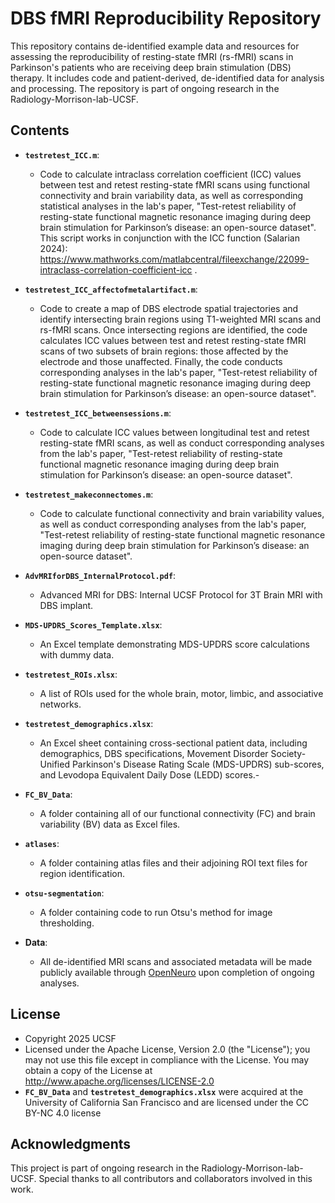 # DBS fMRI Reproducibility Repository

This repository contains de-identified example data and resources for assessing the reproducibility of resting-state fMRI (rs-fMRI) scans in Parkinson's patients who are receiving deep brain stimulation (DBS) therapy. It includes code and patient-derived, de-identified data for analysis and processing. The repository is part of ongoing research in the Radiology-Morrison-lab-UCSF.

## Contents 

- **`testretest_ICC.m`**:
   - Code to calculate intraclass correlation coefficient (ICC) values between test and retest resting-state fMRI scans using functional connectivity and brain variability data, as well as corresponding statistical analyses in the lab's paper, "Test-retest reliability of resting-state functional magnetic resonance imaging during deep brain stimulation for Parkinson’s disease: an open-source dataset". This script works in conjunction with the ICC function (Salarian 2024): https://www.mathworks.com/matlabcentral/fileexchange/22099-intraclass-correlation-coefficient-icc .
- **`testretest_ICC_affectofmetalartifact.m`**:
   - Code to create a map of DBS electrode spatial trajectories and identify intersecting brain regions using T1-weighted MRI scans and rs-fMRI scans. Once intersecting regions are identified, the code calculates ICC values between test and retest resting-state fMRI scans of two subsets of brain regions: those affected by the electrode and those unaffected. Finally, the code conducts corresponding analyses in the lab's paper, "Test-retest reliability of resting-state functional magnetic resonance imaging during deep brain stimulation for Parkinson’s disease: an open-source dataset". 
- **`testretest_ICC_betweensessions.m`**:
   - Code to calculate ICC values between longitudinal test and retest resting-state fMRI scans, as well as conduct corresponding analyses from the lab's paper, "Test-retest reliability of resting-state functional magnetic resonance imaging during deep brain stimulation for Parkinson’s disease: an open-source dataset".
- **`testretest_makeconnectomes.m`**:
   - Code to calculate functional connectivity and brain variability values, as well as conduct corresponding analyses from the lab's paper, "Test-retest reliability of resting-state functional magnetic resonance imaging during deep brain stimulation for Parkinson’s disease: an open-source dataset".

- **`AdvMRIforDBS_InternalProtocol.pdf`**:
  - Advanced MRI for DBS: Internal UCSF Protocol for 3T Brain MRI with DBS implant.
- **`MDS-UPDRS_Scores_Template.xlsx`**:
   - ​An Excel template demonstrating MDS-UPDRS score calculations with dummy data. ​
- **`testretest_ROIs.xlsx`**:
   - A list of ROIs used for the whole brain, motor, limbic, and associative networks.
- **`testretest_demographics.xlsx`**:
    - An Excel sheet containing cross-sectional patient data, including demographics, DBS specifications, Movement Disorder Society-Unified Parkinson's Disease Rating Scale (MDS-UPDRS) sub-scores, and Levodopa Equivalent Daily Dose (LEDD) scores.-
- **`FC_BV_Data`**:
    - A folder containing all of our functional connectivity (FC) and brain variability (BV) data as Excel files.
- **`atlases`**:
  - A folder containing atlas files and their adjoining ROI text files for region identification.
- **`otsu-segmentation`**:
  - A folder containing code to run Otsu's method for image thresholding.



- **Data**:
  - All de-identified MRI scans and associated metadata will be made publicly available through [OpenNeuro](https://openneuro.org/) upon completion of ongoing analyses.

## License
- Copyright 2025 UCSF
- Licensed under the Apache License, Version 2.0 (the "License"); you may not use this file except in compliance with the License. You may obtain a copy of the License at http://www.apache.org/licenses/LICENSE-2.0
- **`FC_BV_Data`** and **`testretest_demographics.xlsx`** were acquired at the University of California San Francisco and are licensed under the CC BY-NC 4.0 license

## Acknowledgments
This project is part of ongoing research in the Radiology-Morrison-lab-UCSF. Special thanks to all contributors and collaborators involved in this work.
